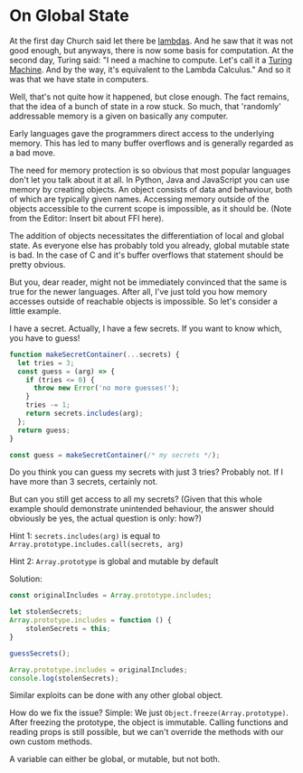 # On Global State

At the first day Church said let there be [lambdas](https://en.wikipedia.org/wiki/Lambda_calculus). 
And he saw that it was not good enough, but anyways, there is now some basis for computation.
At the second day, Turing said:
"I need a machine to compute.
Let's call it a [Turing Machine](https://en.wikipedia.org/wiki/Turing_machine).
And by the way, it's equivalent to the Lambda Calculus."
And so it was that we have state in computers.

Well, that's not quite how it happened, but close enough.
The fact remains, that the idea of a bunch of state in a row stuck.
So much, that 'randomly' addressable memory is a given on basically any computer.

Early languages gave the programmers direct access to the underlying memory.
This has led to many buffer overflows and is generally regarded as a bad move.

The need for memory protection is so obvious that most popular languages don't let you
talk about it at all.
In Python, Java and JavaScript you can use memory by creating objects.
An object consists of data and behaviour, both of which are typically given names.
Accessing memory outside of the objects accessible to the current scope is impossible,
as it should be. (Note from the Editor: Insert bit about FFI here).

The addition of objects necessitates the differentiation of local and global state.
As everyone else has probably told you already, global mutable state is bad.
In the case of C and it's buffer overflows that statement should be pretty obvious.

But you, dear reader, might not be immediately convinced that the same is true for
the newer languages. After all, I've just told you how memory accesses outside of
reachable objects is impossible. So let's consider a little example.

I have a secret.
Actually, I have a few secrets.
If you want to know which, you have to guess!

```javascript
function makeSecretContainer(...secrets) {
  let tries = 3;
  const guess = (arg) => {
    if (tries <= 0) {
      throw new Error('no more guesses!');
    }
    tries -= 1;
    return secrets.includes(arg);
  };
  return guess;
}

const guess = makeSecretContainer(/* my secrets */);
```

Do you think you can guess my secrets with just 3 tries?
Probably not. If I have more than 3 secrets, certainly not.

But can you still get access to all my secrets?
(Given that this whole example should demonstrate unintended behaviour,
the answer should obviously be yes, the actual question is only: how?)

Hint 1: `secrets.includes(arg)` is equal to `Array.prototype.includes.call(secrets, arg)`

Hint 2: `Array.prototype` is global and mutable by default

Solution:

```javascript
const originalIncludes = Array.prototype.includes;

let stolenSecrets;
Array.prototype.includes = function () {
	stolenSecrets = this;
}

guessSecrets();

Array.prototype.includes = originalIncludes;
console.log(stolenSecrets);
```

Similar exploits can be done with any other global object.

How do we fix the issue?
Simple: We just `Object.freeze(Array.prototype)`.
After freezing the prototype, the object is immutable.
Calling functions and reading props is still possible, but we can't override the methods
with our own custom methods.

A variable can either be global, or mutable, but not both.